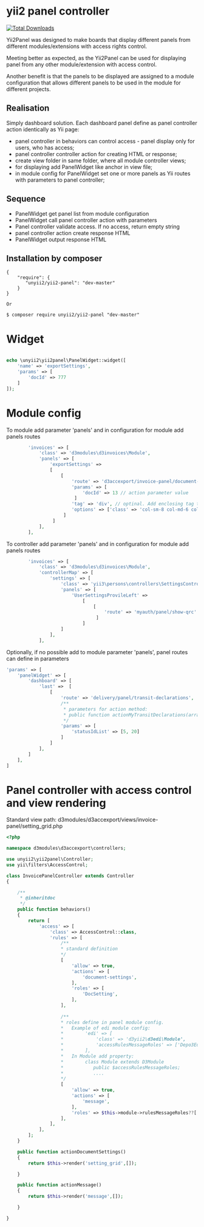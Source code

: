 yii2 panel controller
==========

[![Total Downloads](https://img.shields.io/packagist/dt/unyii2/yii2-panel.svg?style=flat-square)](https://packagist.org/packages/unyii2/yii2-panel) 

Yii2Panel was designed to make boards that display different panels from different modules/extensions with access rights control.

Meeting better as expected, as the Yii2Panel can be used for displaying panel from any other module/extension with access control.

Another benefit is that the panels to be displayed are assigned to a module configuration that allows different panels to be used in the module for different projects.

Realisation
-----------
Simply dashboard solution. Each dashboard panel define as panel controller action  identically as Yii page:

* panel controller in behaviors can control access - panel display only for users, who has access;
* panel controller controller action for creating HTML or response;
* create view folder in same folder, where all module controller views;
* for displaying add PanelWidget like anchor in view file;
* in module config for PanelWidget set one or more panels as Yii routes with parameters to panel controller;


Sequence
--------
* PanelWidget get panel list from module configuration
* PanelWidget call panel controller action with parameters
* Panel controller validate access. If no access, return empty string
* panel controller action create response HTML
* PanelWidget output response HTML  


Installation by composer
------------
```composer
{
    "require": {
       "unyii2/yii2-panel": "dev-master"
    }
}

Or

$ composer require unyii2/yii2-panel "dev-master"
```

# Widget 

```php

echo \unyii2\yii2panel\PanelWidget::widget([
    'name' => 'exportSettings',
    'params' => [
        'docId' => 777
    ]
]);

```

# Module config

To module add parameter 'panels' and in configuration for module add panels routes
```php
        'invoices' => [
            'class' => 'd3modules\d3invoices\Module',
            'panels' => [
                'exportSettings' =>
                [
                    [
                        'route' => 'd3accexport/invoice-panel/document-settings',
                        'params' => [
                            'docId' => 13 // action parameter value
                         ]
                        'tag' => 'div', // optinal. Add enclosing tag to panel  
                        'options' => ['class' => 'col-sm-8 col-md-6 col-lg-4'] //enclosing tag options
                     ]
                 ]
            ],
        ],

```
To controller add parameter 'panels' and in configuration for module add panels routes
```php
        'invoices' => [
            'class' => 'd3modules\d3invoices\Module',
            'controllerMap' => [
                'settings' => [
                    'class' => 'yii3\persons\controllers\SettingsController',
                    'panels' => [
                        'UserSettingsProvileLeft' =>
                            [
                                [
                                    'route' => 'myauth/panel/show-qrc'
                                 ]
                            ]
                    ]
                ],
            ],
```
Optionally, if no possible add to module parameter 'panels', panel routes can define in parameters

```php
'params' => [
    'panelWidget' => [
        'dashboard' => [
            'last' =>  [
                [
                    'route' => 'delivery/panel/transit-declarations',
                    /**  
                     * parameters for action method:
                     * public function actionMyTransitDeclarations(array $statusIdList): string 
                     */
                    'params' => [
                        'statusIdList' => [5, 20]
                    ]                    
                ]
            ],
        ]
    ],
]

``` 

# Panel controller with access control and view rendering

Standard view path: d3modules/d3accexport/views/invoice-panel/setting_grid.php

```php
<?php

namespace d3modules\d3accexport\controllers;

use unyii2\yii2panel\Controller;
use yii\filters\AccessControl;

class InvoicePanelController extends Controller
{

    /**
     * @inheritdoc
     */
    public function behaviors()
    {
        return [
            'access' => [
                'class' => AccessControl::class,
                'rules' => [
                    /**
                    * standard definition
                    */
                    [
                        'allow' => true,
                        'actions' => [
                            'document-settings',
                        ],
                        'roles' => [
                            'DocSetting',
                        ],
                    ],
                    
                    /**
                    * roles define in panel module config. 
                    *   Example of edi module config:
                    *        'edi' => [
                    *            'class' => 'd3yii2\d3edi\Module',
                    *            'accessRulesMessageRoles' => ['Depo3EdiFull']
                    *        ],
                    *   In Module add property:
                    *        class Module extends D3Module
                    *           public $accessRulesMessageRoles;
                    *           ....
                    */
                    [
                        'allow' => true,
                        'actions' => [
                            'message',
                        ],
                        'roles' => $this->module->rulesMessageRoles??['@'],
                    ],                    
                ],
            ],
        ];
    }

    public function actionDocumentSettings()
    {
        return $this->render('setting_grid',[]);

    }

    public function actionMessage()
    {
        return $this->render('message',[]);

    }

}
```
